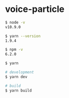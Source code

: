 # voice-particle

```sh
$ node -v
v10.9.0

$ yarn --version
1.9.4

$ npm -v
6.2.0
```

```sh
$ yarn

# development
$ yarn dev

# build
$ yarn build
```
